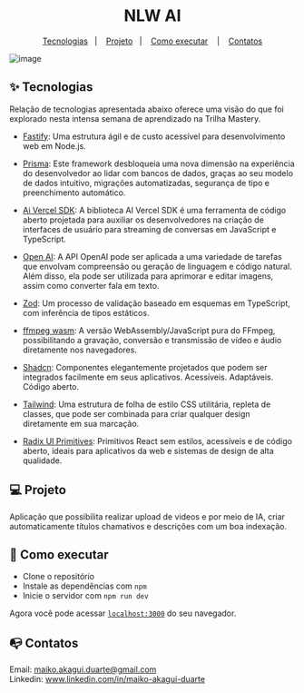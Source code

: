 # <h1 align="center" style="font-family:Inter;">NLW AI</h1>




<p align="center">
  <a href="#-tecnologias">Tecnologias</a>&nbsp;&nbsp;&nbsp;|&nbsp;&nbsp;&nbsp;
  <a href="#-projeto">Projeto</a>&nbsp;&nbsp;&nbsp;|&nbsp;&nbsp;&nbsp;
  <a href="#-como-executar">Como executar</a>
  &nbsp;&nbsp;&nbsp;|&nbsp;&nbsp;&nbsp;
    <a href="#mailbox_with_no_mail-contatos">Contatos</a>
  

</p>

![image](https://github.com/MaikoDuarte/NLW-AI/assets/46424572/0493b3d8-83fb-4367-aadb-2a92032704f9)

## ✨ Tecnologias

Relação de tecnologias apresentada abaixo oferece uma visão do que foi explorado nesta intensa semana de aprendizado na Trilha Mastery.

- [Fastify](https://fastify.dev/): Uma estrutura ágil e de custo acessível para desenvolvimento web em Node.js.

- [Prisma](https://www.prisma.io/): Este framework desbloqueia uma nova dimensão na experiência do desenvolvedor ao lidar com bancos de dados, graças ao seu modelo de dados intuitivo, migrações automatizadas, segurança de tipo e preenchimento automático.

- [Ai Vercel SDK](https://sdk.vercel.ai/docs): A biblioteca AI Vercel SDK é uma ferramenta de código aberto projetada para auxiliar os desenvolvedores na criação de interfaces de usuário para streaming de conversas em JavaScript e TypeScript.

- [Open AI](https://platform.openai.com/docs/introduction): A API OpenAI pode ser aplicada a uma variedade de tarefas que envolvam compreensão ou geração de linguagem e código natural. Além disso, ela pode ser utilizada para aprimorar e editar imagens, assim como converter fala em texto.

- [Zod](https://zod.dev/): Um processo de validação baseado em esquemas em TypeScript, com inferência de tipos estáticos.

- [ffmpeg wasm](https://ffmpegwasm.netlify.app/): A versão WebAssembly/JavaScript pura do FFmpeg, possibilitando a gravação, conversão e transmissão de vídeo e áudio diretamente nos navegadores.

- [Shadcn](https://ui.shadcn.com/): Componentes elegantemente projetados que podem ser integrados facilmente em seus aplicativos. Acessíveis. Adaptáveis. Código aberto.

- [Tailwind](https://tailwindcss.com/): Uma estrutura de folha de estilo CSS utilitária, repleta de classes, que pode ser combinada para criar qualquer design diretamente em sua marcação.

- [Radix UI Primitives](https://www.radix-ui.com/primitives): Primitivos React sem estilos, acessíveis e de código aberto, ideais para aplicativos da web e sistemas de design de alta qualidade.

## 💻 Projeto
Aplicação que possibilita realizar upload de videos e por meio de IA, criar automaticamente títulos chamativos e descrições com um boa indexação.


## 🚀 Como executar

- Clone o repositório
- Instale as dependências com `npm`
- Inicie o servidor com `npm run dev`

Agora você pode acessar [`localhost:3000`](http://localhost:3000) do seu navegador.


## :mailbox_with_no_mail: Contatos

Email: maiko.akagui.duarte@gmail.com <br>
Linkedin: www.linkedin.com/in/maiko-akagui-duarte




